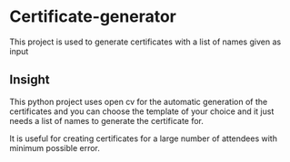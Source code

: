 # Certificate-generator
This project is used to generate certificates with a list of names given as input

## Insight
This python project uses open cv for the automatic generation of the certificates and you can choose the template of your choice and it just needs a list of names to generate the certificate for.

It is useful for creating certificates for a large number of attendees with minimum possible error.
